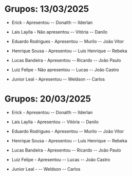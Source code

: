 # Grupos: 13/03/2025
- Erick             - Apresentou
-- Donalth
-- Ilderlan

- Lais Laylla       - Não apresentou
-- Vitória
-- Danilo

- Eduardo Rodrigues - Apresentou
-- Murilo
-- João Vitor

- Henrique Sousa    - Apresentou
-- Luis Henrique
-- Rebeka

- Lucas Bandeira    - Apresentou
-- Ricardo
-- João Paulo

- Luiz Felipe       - Não apresentou
-- Lucas
-- João Castro

- Junior Leal       - Apresentou
-- Weldson
-- Carlos


# Grupos: 20/03/2025
- Erick             - Apresentou
-- Donalth
-- Ilderlan

- Lais Laylla       - Apresentou
-- Vitória
-- Danilo

- Eduardo Rodrigues - Apresentou
-- Murilo
-- João Vitor

- Henrique Sousa    - Apresentou
-- Luis Henrique
-- Rebeka

- Lucas Bandeira    - Apresentou
-- Ricardo
-- João Paulo

- Luiz Felipe       - Apresentou
-- Lucas
-- João Castro

- Junior Leal       - 
-- Weldson
-- Carlos